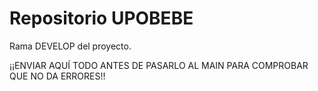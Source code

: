 # Repositorio UPOBEBE
Rama DEVELOP del proyecto.

¡¡ENVIAR AQUÍ TODO ANTES DE PASARLO AL MAIN PARA COMPROBAR QUE NO DA ERRORES!!
